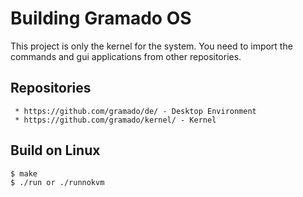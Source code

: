 # Building Gramado OS

This project is only the kernel for the system. You need to 
import the commands and gui applications from other repositories.

## Repositories

```
 * https://github.com/gramado/de/ - Desktop Environment
 * https://github.com/gramado/kernel/ - Kernel
```

## Build on Linux

```console
$ make
$ ./run or ./runnokvm
```

